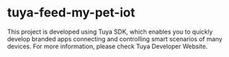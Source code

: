 # tuya-feed-my-pet-iot
This project is developed using Tuya SDK, which enables you to quickly develop branded apps connecting and controlling smart scenarios of many devices.         For more information, please check Tuya Developer Website.
